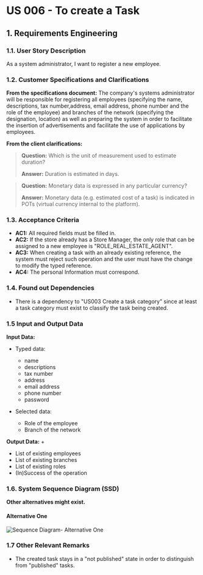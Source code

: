 # US 006 - To create a Task 

## 1. Requirements Engineering


### 1.1. User Story Description


As a system administrator, I want to register a new employee.


### 1.2. Customer Specifications and Clarifications 


**From the specifications document:**
The company's systems administrator will be responsible for registering all employees
(specifying the name, descriptions, tax number,address, email address, phone number and the role of the employee) and branches of the network
(specifying the designation, location) as well as preparing the system in order to facilitate the insertion of advertisements and facilitate the use of applications by employees.

**From the client clarifications:**

> **Question:** Which is the unit of measurement used to estimate duration?
>  
> **Answer:** Duration is estimated in days.


> **Question:** Monetary data is expressed in any particular currency?
>  
> **Answer:** Monetary data (e.g. estimated cost of a task) is indicated in POTs (virtual currency internal to the platform).


### 1.3. Acceptance Criteria

* **AC1:** All required fields must be filled in.
* **AC2:** If the store already has a Store Manager, the only role that can be assigned to a new employee is "ROLE_REAL_ESTATE_AGENT".
* **AC3:** When creating a task with an already existing reference, the system must reject such operation and the user must have the change to modify the typed reference.
* **AC4:** The personal Information must correspond.

### 1.4. Found out Dependencies


* There is a dependency to "US003 Create a task category" since at least a task category must exist to classify the task being created.


### 1.5 Input and Output Data


**Input Data:**

* Typed data:
    * name
    * descriptions
    * tax number
    * address
    * email address
    * phone number
    * password
	
* Selected data:
	* Role of the employee
    * Branch of the network


**Output Data:**
+
* List of existing employees
* List of existing branches
* List of existing roles
* (In)Success of the operation

### 1.6. System Sequence Diagram (SSD)

**Other alternatives might exist.**

#### Alternative One

![Sequence Diagram- Alternative One](puml/us003-Sequence-diagram-alternative-one.puml)


### 1.7 Other Relevant Remarks

* The created task stays in a "not published" state in order to distinguish from "published" tasks.